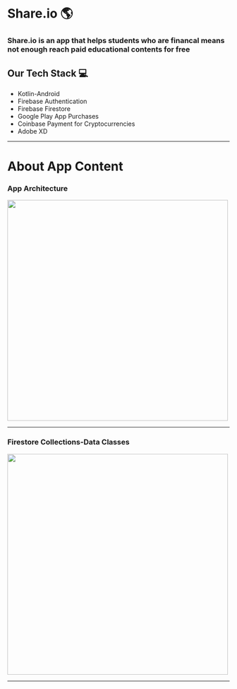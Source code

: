 # Share.io 🌎

### Share.io is an app that helps students who are financal means not enough reach  paid educational contents for free

## Our Tech Stack 💻
  * Kotlin-Android
  * Firebase Authentication
  * Firebase Firestore
  * Google Play App Purchases
  * Coinbase Payment for Cryptocurrencies
  * Adobe XD
 --- 
# About App Content


### App Architecture
 
<img src="https://user-images.githubusercontent.com/64445944/113156868-105e1f00-9243-11eb-9013-4002b4372724.png" height=500> 

---
### Firestore Collections-Data Classes

<img src="https://user-images.githubusercontent.com/64445944/113155030-46020880-9241-11eb-98e3-6912ed7376ab.png" height=500>
  
---
